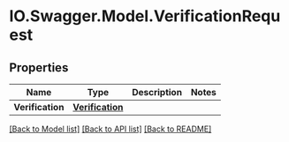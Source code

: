 # IO.Swagger.Model.VerificationRequest
## Properties

Name | Type | Description | Notes
------------ | ------------- | ------------- | -------------
**Verification** | [**Verification**](Verification.md) |  | 

[[Back to Model list]](../README.md#documentation-for-models) [[Back to API list]](../README.md#documentation-for-api-endpoints) [[Back to README]](../README.md)

